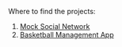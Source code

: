 <p> Where to find the projects: </p>
  <ol>
    <li> <a href="https://github.com/andrei45635/Lab6_SocialNetwork_GUI"> Mock Social Network </li>
    <li> <a href="https://github.com/andrei45635/BonusProject/tree/master"> Basketball Management App </li>
  </ol>
